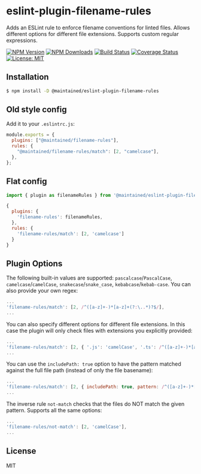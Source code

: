 # eslint-plugin-filename-rules

Adds an ESLint rule to enforce filename conventions for linted files. Allows different options for different file extensions. Supports custom regular expressions.

[![NPM Version][npm-image]][npm-url]
[![NPM Downloads][downloads-image]][downloads-url]
[![Build Status][travis-image]][travis-url]
[![Coverage Status][coverage-image]][coverage-url]
[![License: MIT][license-image]][license-url]

## Installation

```bash
$ npm install -D @maintained/eslint-plugin-filename-rules
```

## Old style config

Add it to your `.eslintrc.js`:

```js
module.exports = {
  plugins: ["@maintained/filename-rules"],
  rules: {
    "@maintained/filename-rules/match": [2, "camelcase"],
  },
};
```

## Flat config

```js
import { plugin as filenameRules } from '@maintained/eslint-plugin-filename-rules';

{
  plugins: {
    'filename-rules': filenameRules,
  },
  rules: {
    'filename-rules/match': [2, 'camelcase']
  }
}
```

## Plugin Options

The following built-in values are supported: `pascalcase`/`PascalCase`, `camelcase`/`camelCase`, `snakecase`/`snake_case`, `kebabcase`/`kebab-case`. You can also provide your own regex:

```js
...
'filename-rules/match': [2, /^([a-z]+-)*[a-z]+(?:\..*)?$/],
...
```

You can also specify different options for different file extensions. In this case the plugin will only check files with extensions you explicitly provided:

```js
...
'filename-rules/match': [2, { '.js': 'camelCase', '.ts': /^([a-z]+-)*[a-z]+(?:\..*)?$/ }],
...
```

You can use the `includePath: true` option to have the pattern matched against the full file path (instead of only the file basename):

```js
...
'filename-rules/match': [2, { includePath: true, pattern: /^([a-z]+-)*[a-z]+(?:\..*)?$/ }],
...
```

The inverse rule `not-match` checks that the files do NOT match the given pattern. Supports all the same options:

```js
...
'filename-rules/not-match': [2, 'camelCase'],
...
```

## License

MIT

[npm-image]: https://img.shields.io/npm/v/eslint-plugin-filename-rules.svg?style=flat-square
[npm-url]: https://npmjs.org/package/eslint-plugin-filename-rules
[downloads-image]: https://img.shields.io/npm/dm/eslint-plugin-filename-rules.svg?style=flat-square
[downloads-url]: https://npmjs.org/package/eslint-plugin-filename-rules
[travis-image]: https://img.shields.io/travis/dolsem/eslint-plugin-filename-rules.svg?style=flat-square
[travis-url]: https://travis-ci.org/dolsem/eslint-plugin-filename-rules
[coverage-image]: https://img.shields.io/coveralls/dolsem/eslint-plugin-filename-rules.svg?style=flat-square
[coverage-url]: https://coveralls.io/github/dolsem/eslint-plugin-filename-rules?branch=master
[license-image]: https://img.shields.io/badge/License-MIT-blue.svg?style=flat-square
[license-url]: https://opensource.org/licenses/MIT
